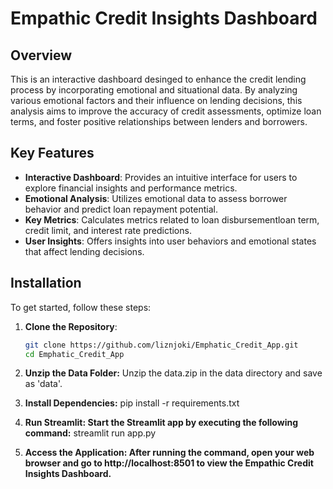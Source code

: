 # Empathic Credit Insights Dashboard


## Overview
This is an interactive dashboard desinged to enhance the credit lending process by incorporating emotional and situational data. By analyzing various emotional factors and their influence on lending decisions, this analysis aims to improve the accuracy of credit assessments, optimize loan terms, and foster positive relationships between lenders and borrowers.

## Key Features
- **Interactive Dashboard**: Provides an intuitive interface for users to explore financial insights and performance metrics.
- **Emotional Analysis**: Utilizes emotional data to assess borrower behavior and predict loan repayment potential.
- **Key Metrics**: Calculates metrics related to loan disbursementloan term, credit limit, and interest rate predictions.
- **User Insights**: Offers insights into user behaviors and emotional states that affect lending decisions.

## Installation
To get started, follow these steps:

1. **Clone the Repository**:
   ```bash
   git clone https://github.com/liznjoki/Emphatic_Credit_App.git
   cd Emphatic_Credit_App

2. **Unzip the Data Folder:**
   Unzip the data.zip in the data directory and save as 'data'.

3. **Install Dependencies:**
   pip install -r requirements.txt

4. **Run Streamlit: Start the Streamlit app by executing the following command:**
   streamlit run app.py

5. **Access the Application: After running the command, open your web browser and go to http://localhost:8501 to view the Empathic Credit Insights Dashboard.**
